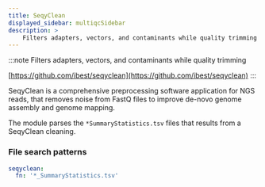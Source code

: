 ```yaml
---
title: SeqyClean
displayed_sidebar: multiqcSidebar
description: >
    Filters adapters, vectors, and contaminants while quality trimming
---
```


<!--
~~~~~ DO NOT EDIT ~~~~~
This file is autogenerated from the MultiQC module python docstring.
Do not edit the markdown, it will be overwritten.

File path for the source of this content: multiqc/modules/seqyclean/seqyclean.py
~~~~~~~~~~~~~~~~~~~~~~~
-->

:::note
Filters adapters, vectors, and contaminants while quality trimming

[https://github.com/ibest/seqyclean](https://github.com/ibest/seqyclean)
:::

SeqyClean is a comprehensive preprocessing software application for NGS reads, that removes noise from FastQ
files to improve de-novo genome assembly and genome mapping.

The module parses the `*SummaryStatistics.tsv` files that results from a SeqyClean cleaning.

### File search patterns

```yaml
seqyclean:
  fn: '*_SummaryStatistics.tsv'
```
    